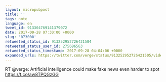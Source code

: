 ```yaml
---
layout: micropubpost
title: ''
tags: note
language: en
tweet_id: 913304769141379072
date: 2017-09-28 07:30:00 +0000
slug: '073000'
retweeted_status_id: 913252952726421504
retweeted_status_user_id: 275686563
retweeted_status_timestamp: 2017-09-28 04:04:06 +0000
expanded_urls: https://twitter.com/verge/status/913252952726421505/video/1,https://twitter.com/verge/status/913252952726421505/video/1
---
```

RT @verge: Artificial intelligence could make fake news even harder to spot https://t.co/aw8TPQGzGG
